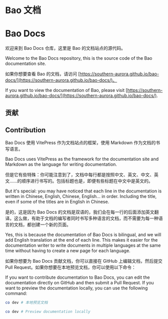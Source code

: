 # Bao 文档

# Bao Docs

欢迎来到 Bao Docs 仓库，这里是 Bao 的文档站点的源代码。

Welcome to the Bao Docs repository, this is the source code of the Bao documentation site.

如果你想要查看 Bao 的文档，请访问 [https://southern-aurora.github.io/bao-docs/](https://southern-aurora.github.io/bao-docs/)。

If you want to view the documentation of Bao, please visit [https://southern-aurora.github.io/bao-docs/](https://southern-aurora.github.io/bao-docs/).

## 贡献

## Contribution

Bao Docs 使用 VitePress 作为文档站点的框架，使用 Markdown 作为文档的书写语言。

Bao Docs uses VitePress as the framework for the documentation site and Markdown as the language for writing documentation.

但是它有些特殊：你可能注意到了，文档中每行都是按照中文、英文、中文、英文……的顺序进行书写的。包括标题也是，即便有些标题在中文中是英文的。

But it's special: you may have noticed that each line in the documentation is written in Chinese, English, Chinese, English... in order. Including the title, even if some of the titles are in English in Chinese.

是的，这是因为 Bao Docs 的文档是双语的，我们会在每一行的后面添加英文翻译。这么做，有助于文档的编写者同时书写多种语言的文档，而不需要为每一种语言的文档，都创建一个新的页面。

Yes, this is because the documentation of Bao Docs is bilingual, and we will add English translation at the end of each line. This makes it easier for the documentation writer to write documents in multiple languages at the same time without having to create a new page for each language.

如果你想要为 Bao Docs 贡献文档，你可以直接在 GitHub 上编辑文档，然后提交 Pull Request。如果你想要在本地预览文档，你可以使用以下命令：

If you want to contribute documentation to Bao Docs, you can edit the documentation directly on GitHub and then submit a Pull Request. If you want to preview the documentation locally, you can use the following command:

```bash
co dev # 本地预览文档
```

```bash
co dev # Preview documentation locally
```
